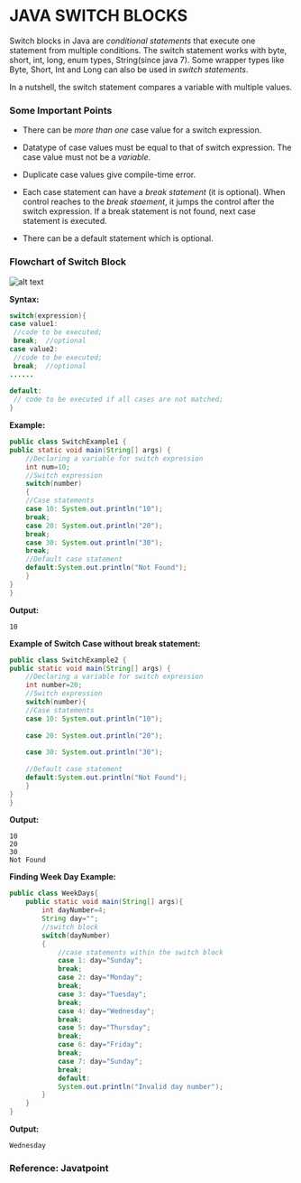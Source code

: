 #  **JAVA SWITCH BLOCKS**
Switch blocks in Java are *conditional statements* that execute one statement from multiple conditions. The switch statement works with byte, short, int, long, enum types, String(since java 7). Some wrapper types like Byte, Short, Int and Long can also be used in *switch statements*.

In a nutshell, the switch statement compares a variable with multiple values.

### **Some Important Points** 

* There can be *more than one* case value for a switch expression.

* Datatype of case values must be equal to that of switch expression. The case value must not be a *variable*.

* Duplicate case values give compile-time error.

* Each case statement can have a *break statement* (it is optional). When control reaches to the *break staement*, it jumps the control after the switch expression. If a break statement is not found, next case statement is executed.

* There can be a default statement which is optional.

### **Flowchart of Switch Block**  

 ![alt text](https://iq.opengenus.org/content/images/2019/06/switchcase-1.png)     


**Syntax:**
```java
switch(expression){    
case value1:    
 //code to be executed;    
 break;  //optional  
case value2:    
 //code to be executed;    
 break;  //optional  
......    
    
default:     
 // code to be executed if all cases are not matched;  
}
```
**Example:**    
```java
public class SwitchExample1 {  
public static void main(String[] args) {  
    //Declaring a variable for switch expression  
    int num=10;  
    //Switch expression  
    switch(number)
    {  
    //Case statements  
    case 10: System.out.println("10");  
    break;  
    case 20: System.out.println("20");  
    break;  
    case 30: System.out.println("30");  
    break;  
    //Default case statement  
    default:System.out.println("Not Found");  
    }  
}  
}  
```
**Output:** 
```
10
```

**Example of Switch Case without break statement:**

```java
public class SwitchExample2 {  
public static void main(String[] args) {  
    //Declaring a variable for switch expression  
    int number=20;  
    //Switch expression  
    switch(number){  
    //Case statements  
    case 10: System.out.println("10");  
  
    case 20: System.out.println("20");  
   
    case 30: System.out.println("30");  
      
    //Default case statement  
    default:System.out.println("Not Found");  
    }  
}  
}  
```
**Output:**  
```
10  
20  
30  
Not Found
```

**Finding Week Day Example:**
```java
public class WeekDays{
    public static void main(String[] args){
        int dayNumber=4;
        String day="";
        //switch block
        switch(dayNumber)
        {
            //case statements within the switch block
            case 1: day="Sunday";
            break;
            case 2: day="Monday";
            break;
            case 3: day="Tuesday";
            break;
            case 4: day="Wednesday";
            break;
            case 5: day="Thursday";
            break;
            case 6: day="Friday";
            break;
            case 7: day="Sunday";
            break;
            default:
            System.out.println("Invalid day number");
        }
    }
}
```
**Output:**  
```
Wednesday
```
### **Reference:** Javatpoint
